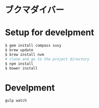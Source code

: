 # ブクマダイバー

# Setup for develpment

```sh
$ gem install compass susy
$ brew update
$ brew install nvm
# clone and go to the project directory
$ npm install
$ bower install
```

# Develpment
```sh
gulp watch
```
